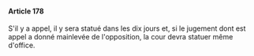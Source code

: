 #### Article 178

S'il y a appel, il y sera statué dans les dix jours et, si le jugement dont est appel a donné mainlevée de l'opposition, la cour devra statuer même d'office.

